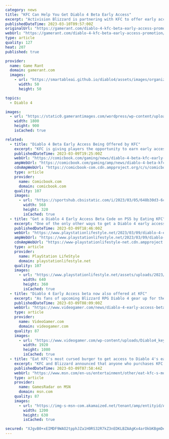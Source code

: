 ```yaml
---
category: news
title: "KFC Can Help You Get Diablo 4 Beta Early Access"
excerpt: "Activision Blizzard is partnering with KFC to offer early access beta codes for Diablo 4 to those who purchase a Double Down sandwich."
publishedDateTime: 2023-03-10T09:57:00Z
originalUrl: "https://gamerant.com/diablo-4-kfc-beta-early-access-promotion/"
webUrl: "https://gamerant.com/diablo-4-kfc-beta-early-access-promotion/"
type: article
quality: 127
heat: 207
published: true

provider:
  name: Game Rant
  domain: gamerant.com
  images:
    - url: "https://smartableai.github.io/diablo4/assets/images/organizations/gamerant.com-50x50.jpg"
      width: 50
      height: 50

topics:
  - Diablo 4

images:
  - url: "https://static0.gamerantimages.com/wordpress/wp-content/uploads/2023/03/diablo-4-kfc-double-down-beta-promotion.jpg"
    width: 1800
    height: 900
    isCached: true

related:
  - title: "Diablo 4 Beta Early Access Being Offered by KFC"
    excerpt: "KFC is giving players the opportunity to earn early access to the Diablo 4 beta by ordering select menu items. Fans who order the \"Double Down\" or any other KFC chicken sandwich online will receive ..."
    publishedDateTime: 2023-03-09T19:25:00Z
    webUrl: "https://comicbook.com/gaming/news/diablo-4-beta-kfc-early-access/"
    ampWebUrl: "https://comicbook.com/gaming/amp/news/diablo-4-beta-kfc-early-access/"
    cdnAmpWebUrl: "https://comicbook-com.cdn.ampproject.org/c/s/comicbook.com/gaming/amp/news/diablo-4-beta-kfc-early-access/"
    type: article
    provider:
      name: Comicbook.com
      domain: comicbook.com
    quality: 107
    images:
      - url: "https://sportshub.cbsistatic.com/i/2023/03/05/648b30d3-6c3c-4f28-bc23-05d5d5ca5a07/nintendo-switch-mario.jpg?width=568&height=320"
        width: 568
        height: 320
        isCached: true
  - title: "Get a Diablo 4 Early Access Beta Code on PS5 by Eating KFC"
    excerpt: "One of the only other ways to get a Diablo 4 early access beta code is to pre-purchase the game. Buying a chicken sandwich is much cheaper."
    publishedDateTime: 2023-03-09T18:46:00Z
    webUrl: "https://www.playstationlifestyle.net/2023/03/09/diablo-4-early-access-beta-code-ps5-ps4-kfc/"
    ampWebUrl: "https://www.playstationlifestyle.net/2023/03/09/diablo-4-early-access-beta-code-ps5-ps4-kfc/amp/"
    cdnAmpWebUrl: "https://www-playstationlifestyle-net.cdn.ampproject.org/c/s/www.playstationlifestyle.net/2023/03/09/diablo-4-early-access-beta-code-ps5-ps4-kfc/amp/"
    type: article
    provider:
      name: PlayStation LifeStyle
      domain: playstationlifestyle.net
    quality: 107
    images:
      - url: "https://www.playstationlifestyle.net/assets/uploads/2023/03/diablo-4-kfc.jpg"
        width: 640
        height: 360
        isCached: true
  - title: "Diablo 4 Early Access beta now also offered at KFC"
    excerpt: "As fans of upcoming Blizzard RPG Diablo 4 gear up for the release of the game's upcoming beta - a new way to get early access has emerged from an unlikely source."
    publishedDateTime: 2023-03-09T08:09:00Z
    webUrl: "https://www.videogamer.com/news/diablo-4-early-access-beta-kfc/"
    type: article
    provider:
      name: VideoGamer.com
      domain: videogamer.com
    quality: 87
    images:
      - url: "https://www.videogamer.com/wp-content/uploads/Diablo4_keyart_34.jpg"
        width: 1920
        height: 1080
        isCached: true
  - title: "Eat KFC's most cursed burger to get access to Diablo 4's early beta"
    excerpt: "KFC and Blizzard announced that anyone who purchases KFC's infamous Double Down will get entry to Diablo 4's closed beta period. Anyone who willingly puts their physical health on the line for this ..."
    publishedDateTime: 2023-03-09T07:58:44Z
    webUrl: "https://www.msn.com/en-us/entertainment/other/eat-kfc-s-most-cursed-burger-to-get-access-to-diablo-4-s-early-beta/ar-AA18qg5j"
    type: article
    provider:
      name: GamesRadar on MSN
      domain: msn.com
    quality: 87
    images:
      - url: "https://img-s-msn-com.akamaized.net/tenant/amp/entityid/AA18qnoZ.img?h=630&w=1200&m=6&q=60&o=t&l=f&f=jpg"
        width: 1200
        height: 630
        isCached: true

secured: "XJgvB0+xEIMDF9WAO2tpphJZa1H0RS32R7kZ3nEDKLBZAAgKx4arOkbKBgmDevw4NIioNVQSD3gwZNN3yZHCC/QP5eZEGhb2WKHtElXimcU4oz4vJ+9ZTYbOR98BizfrzR8W+yQRXR/2aiEZmeDcH4+xx0XqrxPX3DkzwA0+HqctS3ImWcGrn12dnhwK30GYAjFiE37ZvYR7Vc0co1nlGKdhwTP+qYCTM/FAwjf3y7AtgqZSxr8+sNC1lzbhR/YluY1Q6Sgo3TKv9in0vQV9q45YfvVp3J7XnL6JnT1KMfxp9mdIdTDzaV5ep+pJJsZ51Sf4/VHNuD3vrunDXlXZn4l28aWAOgHxhUuqepYccC8=;PB9dCul/nX5hdW/2mOQDQg=="
---
```


